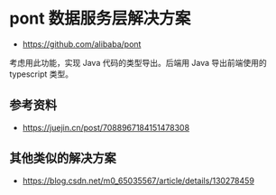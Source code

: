 # pont 数据服务层解决方案

- https://github.com/alibaba/pont

考虑用此功能，实现 Java 代码的类型导出。后端用 Java 导出前端使用的 typescript 类型。

## 参考资料

- https://juejin.cn/post/7088967184151478308

## 其他类似的解决方案

- https://blog.csdn.net/m0_65035567/article/details/130278459
